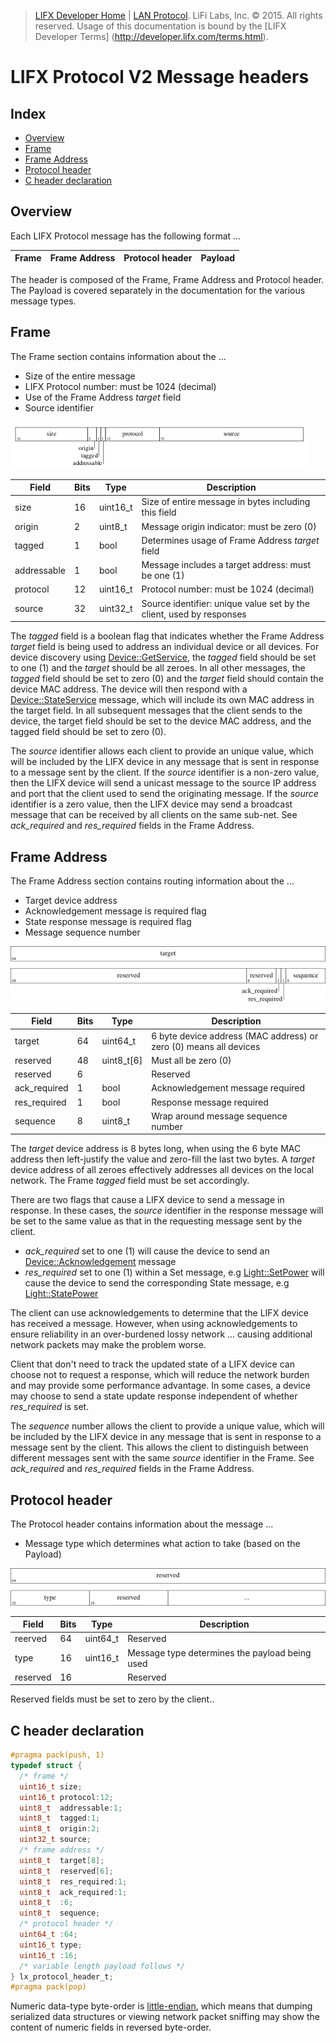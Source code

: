>  [LIFX Developer Home](http://developer.lifx.com) |  [LAN Protocol](README.md). LiFi Labs, Inc. © 2015. All rights reserved. Usage of this documentation is bound by the [LIFX Developer  Terms] (http://developer.lifx.com/terms.html).

# LIFX Protocol V2 Message headers

## Index

* [Overview](#overview)
* [Frame](#frame)
* [Frame Address](#frame-address)
* [Protocol header](#protocol-header)
* [C header declaration](#c-header-declaration)

## Overview

Each LIFX Protocol message has the following format ...

| Frame | Frame Address | Protocol header | Payload |
|-------|---------------|-----------------|---------|

The header is composed of the Frame, Frame Address and Protocol header.
The Payload is covered separately in the documentation for the various
message types.

## Frame

The Frame section contains information about the ...

* Size of the entire message
* LIFX Protocol number: must be 1024 (decimal)
* Use of the Frame Address _target_ field
* Source identifier

![](header/frame.png)

| Field | Bits | Type | Description |
|-------|------|------|-------------|
| size | 16 | uint16_t | Size of entire message in bytes including this field |
| origin | 2 | uint8_t | Message origin indicator: must be zero (0) |
| tagged | 1 | bool | Determines usage of Frame Address _target_ field
| addressable | 1 | bool | Message includes a target address: must be one (1) |
| protocol | 12 | uint16_t | Protocol number: must be 1024 (decimal) |
| source | 32 | uint32_t | Source identifier: unique value set by the client, used by responses |

The _tagged_ field is a boolean flag that indicates whether the Frame Address
_target_ field is being used to address an individual device or all devices.
For device discovery using
[Device::GetService](messages/device.md#getservice---2),
the _tagged_ field should be set to one (1) and the _target_ should be all
zeroes.  In all other messages, the _tagged_ field should be set to zero (0)
and the _target_ field should contain the device MAC address. The device will
then respond with a [Device::StateService](messages/device.md#stateservice---3)
message, which will include its own MAC address in the target field. In all
subsequent messages that the client sends to the device, the target field
should be set to the device MAC address, and the tagged field should be set
to zero (0).

The _source_ identifier allows each client to provide an unique value,
which will be included by the LIFX device in any message that is sent in
response to a message sent by the client.
If the _source_ identifier is a non-zero value, then the LIFX device will
send a unicast message to the source IP address and port that the client
used to send the originating message.
If the _source_ identifier is a zero value, then the LIFX device may send
a broadcast message that can be received by all clients on the same sub-net.
See _ack\_required_ and _res\_required_ fields in the Frame Address.

## Frame Address

The Frame Address section contains routing information about the ...

* Target device address
* Acknowledgement message is required flag
* State response message is required flag
* Message sequence number

![](header/frame_address.png)

| Field | Bits | Type | Description |
|-------|------|------|-------------|
| target | 64 | uint64_t | 6 byte device address (MAC address) or zero (0) means all devices |
| reserved | 48 | uint8_t[6] | Must all be zero (0) |
| reserved | 6 | | Reserved |
| ack_required | 1 | bool | Acknowledgement message required |
| res_required | 1 | bool | Response message required |
| sequence | 8 | uint8_t | Wrap around message sequence number |

The _target_ device address is 8 bytes long, when using the 6 byte MAC address
then left-justify the value and zero-fill the last two bytes.
A _target_ device address of all zeroes effectively addresses all devices
on the local network.  The Frame _tagged_ field must be set accordingly.

There are two flags that cause a LIFX device to send a message in response.
In these cases, the _source_ identifier in the response message will be set
to the same value as that in the requesting message sent by the client.

* _ack\_required_ set to one (1) will cause the device to send an
[Device::Acknowledgement](messages/device.md#acknowledgement---45) message
* _res\_required_ set to one (1) within a Set message,
e.g [Light::SetPower](messages/light.md#setpower---117)
will cause the device to send the corresponding State message,
e.g [Light::StatePower](messages/light.md#statepower---118)

The client can use acknowledgements to determine that the LIFX device
has received a message.  However, when using acknowledgements to ensure
reliability in an over-burdened lossy network ... causing additional
network packets may make the problem worse.

Client that don't need to track the updated state of a LIFX device can
choose not to request a response, which will reduce the network burden
and may provide some performance advantage.  In some cases, a device
may choose to send a state update response independent of whether
_res\_required_ is set.

The _sequence_ number allows the client to provide a unique value,
which will be included by the LIFX device in any message that is sent in
response to a message sent by the client.
This allows the client to distinguish between different messages sent with
the same _source_ identifier in the Frame.
See _ack\_required_ and _res\_required_ fields in the Frame Address.

## Protocol header

The Protocol header contains information about the message ...

* Message type which determines what action to take (based on the Payload)

![](header/protocol.png)

| Field | Bits | Type | Description |
|-------|------|------|-------------|
| reerved | 64 | uint64_t | Reserved |
| type | 16 | uint16_t | Message type determines the payload being used |
| reserved | 16 | | Reserved |

Reserved fields must be set to zero by the client..

## C header declaration

```c
#pragma pack(push, 1)
typedef struct {
  /* frame */
  uint16_t size;
  uint16_t protocol:12;
  uint8_t  addressable:1;
  uint8_t  tagged:1;
  uint8_t  origin:2;
  uint32_t source;
  /* frame address */
  uint8_t  target[8];
  uint8_t  reserved[6];
  uint8_t  res_required:1;
  uint8_t  ack_required:1;
  uint8_t  :6;
  uint8_t  sequence;
  /* protocol header */
  uint64_t :64;
  uint16_t type;
  uint16_t :16;
  /* variable length payload follows */
} lx_protocol_header_t;
#pragma pack(pop)
```

Numeric data-type byte-order is
[little-endian](http://en.wikipedia.org/wiki/Endianness#Little-endian),
which means that dumping serialized data structures or viewing network
packet sniffing may show the content of numeric fields in reversed
byte-order.
